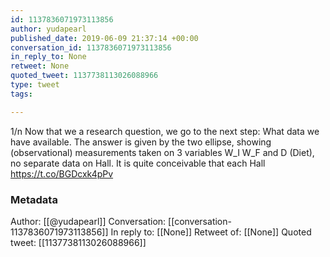 ```yaml
---
id: 1137836071973113856
author: yudapearl
published_date: 2019-06-09 21:37:14 +00:00
conversation_id: 1137836071973113856
in_reply_to: None
retweet: None
quoted_tweet: 1137738113026088966
type: tweet
tags:

---
```


1/n Now that we a research question, we go to the next step: What data we have available. The answer is given by the two ellipse, showing (observational) measurements taken on 3 variables W_I W_F and D (Diet), no separate data on Hall.
It is quite conceivable that each Hall https://t.co/BGDcxk4pPv

### Metadata

Author: [[@yudapearl]]
Conversation: [[conversation-1137836071973113856]]
In reply to: [[None]]
Retweet of: [[None]]
Quoted tweet: [[1137738113026088966]]
